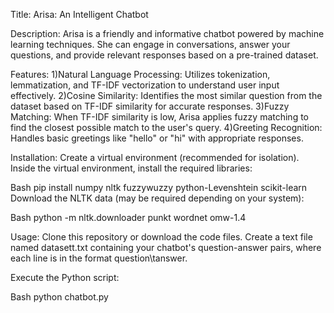 Title: Arisa: An Intelligent Chatbot

Description:
Arisa is a friendly and informative chatbot powered by machine learning techniques. She can engage in conversations, answer your questions, and provide relevant responses based on a pre-trained dataset.

Features:
1)Natural Language Processing: Utilizes tokenization, lemmatization, and TF-IDF vectorization to understand user input effectively.
2)Cosine Similarity: Identifies the most similar question from the dataset based on TF-IDF similarity for accurate responses.
3)Fuzzy Matching: When TF-IDF similarity is low, Arisa applies fuzzy matching to find the closest possible match to the user's query.
4)Greeting Recognition: Handles basic greetings like "hello" or "hi" with appropriate responses.

Installation:
Create a virtual environment (recommended for isolation).
Inside the virtual environment, install the required libraries:


Bash
pip install numpy nltk fuzzywuzzy python-Levenshtein scikit-learn
Download the NLTK data (may be required depending on your system):

Bash
python -m nltk.downloader punkt wordnet omw-1.4


Usage:
Clone this repository or download the code files.
Create a text file named datasett.txt containing your chatbot's question-answer pairs, where each line is in the format question\tanswer.

Execute the Python script:

Bash
python chatbot.py
